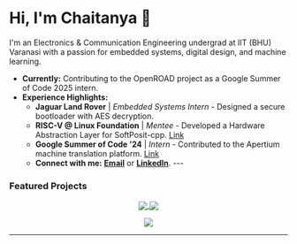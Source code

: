 # Hi, I'm Chaitanya 👋

I'm an Electronics & Communication Engineering undergrad at IIT (BHU) Varanasi with a passion for embedded systems, digital design, and machine learning.

- **Currently:** Contributing to the OpenROAD project as a Google Summer of Code 2025 intern.
- **Experience Highlights:**
  - **Jaguar Land Rover** | *Embedded Systems Intern* - Designed a secure bootloader with AES decryption.
  - **RISC-V @ Linux Foundation** | *Mentee* - Developed a Hardware Abstraction Layer for SoftPosit-cpp. [Link](https://github.com/Posit-Foundation/soft-posit-cpp)
  - **Google Summer of Code '24** | *Intern* - Contributed to the Apertium machine translation platform. [Link](https://github.com/gs-chaitanya/retratosv2)
  - **Connect with me:** [**Email**](mailto:gseshasai.chaitanya.cd.ece22@iitbhu.ac.in) or [**LinkedIn**](https://linkedin.com/in/your-linkedin-url). ---

### Featured Projects

<p align="center">
  <a href="https://github.com/Posit-Foundation/soft-posit-cpp">
    <img align="center" src="https://github-readme-stats.vercel.app/api/pin/?username=Posit-Foundation&repo=soft-posit-cpp&theme=tokyonight" />
  </a>
  <a href="https://github.com/gs-chaitanya/retratosv2">
    <img align="center" src="https://github-readme-stats.vercel.app/api/pin/?username=gs-chaitanya&repo=retratosv2&theme=tokyonight" />
  </a>

</p>

<p align="center">
  <a href="https://skillicons.dev">
    <img src="https://skillicons.dev/icons?i=c,cpp,python,verilog,bash,git,linux,embedded,tensorflow,pytorch,docker" />
  </a>
</p>

---
